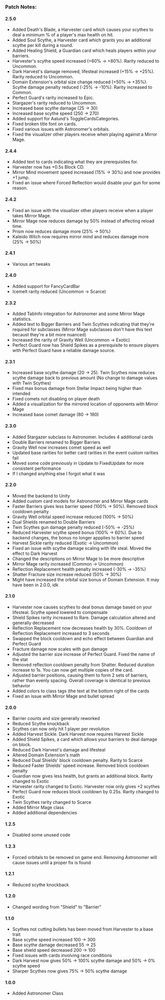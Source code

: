 ### Patch Notes:

#### 2.5.0
- Added Death's Blade, a Harvester card which causes your scythes to deal a minimum % of a player's max health on hit.
- Added Soul Scythe, a Harvester card which grants you an additional scythe per kill during a round.
- Added Healing Shield, a Guardian card which heals players within your barriers.
- Harvester's scythe speed increased (+60% -> +80%). Rarity reduced to Uncommon.
- Dark Harvest's damage removed, lifesteal increased (+15% -> +25%). Rarity reduced to Uncommon.
- Domain Extension's orbital size change reduced (+50% -> +35%). Scythe damage penalty reduced (-25% -> -10%). Rarity increased to Common.
- Perfect Guard's rarity increased to Epic.
- Stargazer's rarity reduced to Uncommon.
- Increased base scythe damage (25 -> 30)
- Increased base scythe speed (250 -> 270)
- Added support for Aalund's ToggleCardsCategories.
- Fixed broken title font on cards.
- Fixed various issues with Astronomer's orbitals.
- Fixed the visualizer other players receive when playing against a Mirror Mage.

#### 2.4.4
- Added text to cards indicating what they are prerequisites for.
- Harvester now has +0.5s Block CD.
- Mirror Mind movement speed increased (15% -> 30%) and now provides +1 jump.
- Fixed an issue where Forced Reflection would disable your gun for some reason.

#### 2.4.2
- Fixed an issue with the visualizer other players receive when a player takes Mirror Mage.
- Mirror Mage now reduces damage by 50% instead of affecting reload time.
- Prism now reduces damage more (25% -> 50%)
- Kaleido Witch now requires mirror mind and reduces damage more (25% -> 50%)

#### 2.4.1
- Various art tweaks

#### 2.4.0
- Added support for FancyCardBar
- Icemelt rarity reduced (Uncommon -> Scarce)

#### 2.3.2
- Added TabInfo integration for Astronomer and some Mirror Mage statistics.
- Added text to Bigger Barriers and Twin Scythes indicating that they're required for subclasses (Mirror Mage subclasses don't have this text becaust they're a bit more nuanced)
- Increased the rarity of Gravity Well (Uncommon -> Exotic)
- Perfect Guard now has Shield Spikes as a prerequisite to ensure players with Perfect Guard have a reliable damage source.

#### 2.3.1
- Increased base scythe damage (20 -> 25). Twin Scythes now reduces scythe damage back to previous amount (No change to damage values with Twin Scythes)
- Fixed max bonus damage from Stellar Impact being higher than intended
- Fixed comets not disabling on player death
- Added a visualization for the mirrored location of opponents with Mirror Mage
- Increased base comet damage (80 -> 180)

#### 2.3.0
- Added Stargazer subclass to Astronomer. Includes 4 additional cards
- Double Barriers renamed to Bigger Barriers
- Gravity Well now increases comet speed as well
- Updated base rarities for better card rarities in the event custom rarities fail
- Moved some code previously in Update to FixedUpdate for more consistent performance
- If I changed anything else I forgot what it was

#### 2.2.0
- Moved the backend to Unity
- Added custom card models for Astronomer and Mirror Mage cards
- Faster Barriers gives less barrier speed (100% -> 50%). Removed block cooldown penalty
- Gravity Well orbital speed increase reduced (100% -> 50%)
- Dual Shields renamed to Double Barriers
- Twin Scythes gun damage penalty reduced (-50% -> -25%)
- Reduced Harvester scythe speed bonus (100% -> 60%). Due to backend changes, the bonus no longer appplies to barrier speed
- Harvest Sickle rarity reduced (Exotic -> Uncommon)
- Fixed an issue with scythe damage scaling with life steal. Moved the effect to Dark Harvest
- Changed the descriptions on Mirror Mage to be more descriptive
- Mirror Mage rarity increased (Common -> Uncommon)
- Reflection Replacement health penalty increased (-30% -> -35%)
- Shatter Fracture size increase reduced (50% -> 30%)
- Might have increased the orbital size bonus of Domain Extension. It may have been in 2.0.0, idk

#### 2.1.0
- Harvester now causes scythes to deal bonus damage based on your lifesteal. Scythe speed lowered to compensate
- Shield Spikes rarity increased to Rare. Damage calculation altered and generally decreased
- Reflection Replacement now decreases health by 30%. Cooldown of Reflection Replacement increased to 3 seconds
- Swapped the block cooldown and echo effect between Guardian and Perfect Guard
- Fracture damage now scales with gun damage
- Adjusted the barrier size increase of Perfect Guard. Fixed the name of the stat
- Removed reflection cooldown penalty from Shatter. Reduced duration increase to 1s. You can now get multiple copies of the card.
- Adjusted barrier positions, causing them to form 2 sets of barriers, rather than evenly spacing. Overall coverage is identical to previous behavior
- Added colors to class tags (the text at the bottom right of the cards
- Fixed an issue with Mirror Mage and bullet spread

#### 2.0.0
- Barrier counts and size generally reworked
- Reduced Scythe knockback
- Scythes can now only hit 1 player per revolution
- Added Harvest Sickle. Dark Harvest now requires Harvest Sickle
- Added Shield Spikes, a card which allows your barriers to deal damage on block.
- Reduced Dark Harvest's damage and lifesteal
- Altered Domain Extension's math
- Reduced Dual Shields' block cooldown penalty. Rarity to Scarce
- Reduced Faster Shields' speed increase. Removed block cooldown penalty
- Guardian now gives less health, but grants an additional block. Rarity changed to Exotic
- Harvester rarity changed to Exotic. Harvester now only gives +2 scythes
- Perfect Guard now reduces block cooldown by 0.25s. Rarity changed to Exotic
- Twin Scythes rarity changed to Scarce
- Added Mirror Mage class
- Added additional dependencies

#### 1.2.5
- Disabled some unused code

#### 1.2.3
- Forced orbitals to be removed on game end. Removing Astronomer will cause issues until a proper fix is found

#### 1.2.1
- Reduced scythe knockback

#### 1.2.0
- Changed wording from "Shield" to "Barrier"

#### 1.1.0
- Scythes not cutting bullets has been moved from Harvester to a base trait
- Base scythe speed increased 100 -> 300
- Base scythe damage decreased 55 -> 25
- Base shield speed decreased 200 -> 100
- Fixed issues with cards involving race conditions
- Dark Harvest now gives 50% -> 100% scythe damage and 50% -> 0% scythe speed
- Sharper Scythes now gives 75% -> 50% scythe damage

#### 1.0.0
- Added Astronomer Class